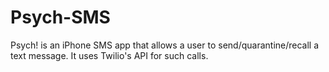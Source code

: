 Psych-SMS
=========

Psych! is an iPhone SMS app that allows a user to send/quarantine/recall a text message. It uses Twilio's API for such calls.
